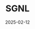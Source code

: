 ---  
layout: startup_page  
title: "SGNL"  
id: "sgnl.ai"  
permalink: "/sgnlsgnl.ai02122025/"  
website: "https://sgnl.ai/"  
funding_round: "Series A"  
funding_amount: "$30M"  
investors: "Brightmind Partners, Costanoa Ventures, M12, Cisco Investments"  
about: "SGNL is an identity-first security startup that provides a modern approach to privileged identity management. It aims to redefine enterprise access management by eliminating static credentials and automating access decisions in real-time to reduce risk and streamline operations."  
markets: "Security, Software Development"  
hq: "Palo Alto, California, United States"  
founded_year: "2021"  
linkedin: "https://www.linkedin.com/company/sgnl-ai"  
twitter: ""  
instagram: ""  
facebook: ""  
crunchbase: "https://www.crunchbase.com/organization/sgnl"  
pitchbook: ""  

date_display: "12-Feb-2025"  
date: "2025-02-12"

# SEO Optimization  
meta_title: "SGNL - Series A Funding ($30M)"  
meta_description: "SGNL, SGNL is an identity-first security startup that provides a modern approach to privileged identity management. It aims to redefine enterprise access ma..."  
meta_keywords: "SGNL, Security, Software Development, Series A funding"  
canonical_url: "https://startup.projectstartups.com/sgnlsgnl.ai02122025/"  
---